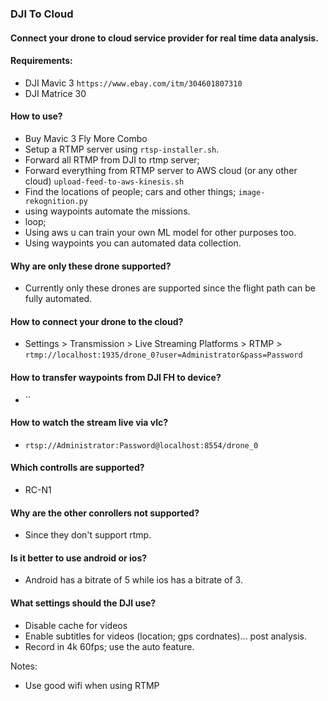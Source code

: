 ### DJI To Cloud

#### Connect your drone to cloud service provider for real time data analysis.

#### Requirements:
- DJI Mavic 3 `https://www.ebay.com/itm/304601807310`
- DJI Matrice 30

#### How to use?
- Buy Mavic 3 Fly More Combo
- Setup a RTMP server using `rtsp-installer.sh`.
- Forward all RTMP from DJI to rtmp server;
- Forward everything from RTMP server to AWS cloud (or any other cloud) `upload-feed-to-aws-kinesis.sh`
- Find the locations of people; cars and other things; `image-rekognition.py`
- using waypoints automate the missions.
- loop;
- Using aws u can train your own ML model for other purposes too.
- Using waypoints you can automated data collection.

#### Why are only these drone supported?
- Currently only these drones are supported since the flight path can be fully automated.

#### How to connect your drone to the cloud?
- Settings > Transmission > Live Streaming Platforms > RTMP > `rtmp://localhost:1935/drone_0?user=Administrator&pass=Password`

#### How to transfer waypoints from DJI FH to device?
- ``

#### How to watch the stream live via vlc?
- `rtsp://Administrator:Password@localhost:8554/drone_0`

#### Which controlls are supported?
- RC-N1

#### Why are the other conrollers not supported?
- Since they don't support rtmp.

#### Is it better to use android or ios?
- Android has a bitrate of 5 while ios has a bitrate of 3.

#### What settings should the DJI use?
- Disable cache for videos
- Enable subtitles for videos (location; gps cordnates)... post analysis.
- Record in 4k 60fps; use the auto feature.

Notes:
- Use good wifi when using RTMP
